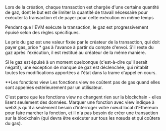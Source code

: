 Lors de la création, chaque transaction est chargée d'une certaine quantité de gaz, dont le but est de limiter la quantité de travail nécessaire pour exécuter la transaction et de payer pour cette exécution en même temps

Pendant que l'EVM exécute la transaction, le gaz est progressivement épuisé selon des règles spécifiques.

Le prix du gaz est une valeur fixée par le créateur de la transaction, qui doit payer gas_price * gas à l'avance à partir du compte d'envoi. S'il reste du gaz après l'exécution, il est restitué au créateur de la même manière.

Si le gaz est épuisé à un moment quelconque (c'est-à-dire qu'il serait négatif), une exception de manque de gaz est déclenchée, qui rétablit toutes les modifications apportées à l'état dans la trame d'appel en cours.


**Les fonctions view 
Les fonctions view ne coûtent pas de gas quand elles sont appelées extérieurement par un utilisateur.

C'est parce que les fonctions view ne changent rien sur la blockchain - elles lisent seulement des données. Marquer une fonction avec view indique à web3.js qu'il a seulement besoin d'interroger votre nœud local d'Ethereum pour faire marcher la fonction, et il n'a pas besoin de créer une transaction sur la blockchain (qui devra être exécuter sur tous les nœuds et qui coûtera du gas).


